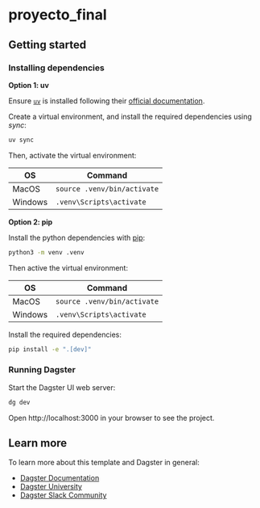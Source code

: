 # proyecto_final

## Getting started

### Installing dependencies

**Option 1: uv**

Ensure [`uv`](https://docs.astral.sh/uv/) is installed following their [official documentation](https://docs.astral.sh/uv/getting-started/installation/).

Create a virtual environment, and install the required dependencies using _sync_:

```bash
uv sync
```

Then, activate the virtual environment:

| OS | Command |
| --- | --- |
| MacOS | ```source .venv/bin/activate``` |
| Windows | ```.venv\Scripts\activate``` |

**Option 2: pip**

Install the python dependencies with [pip](https://pypi.org/project/pip/):

```bash
python3 -m venv .venv
```

Then active the virtual environment:

| OS | Command |
| --- | --- |
| MacOS | ```source .venv/bin/activate``` |
| Windows | ```.venv\Scripts\activate``` |

Install the required dependencies:

```bash
pip install -e ".[dev]"
```

### Running Dagster

Start the Dagster UI web server:

```bash
dg dev
```

Open http://localhost:3000 in your browser to see the project.

## Learn more

To learn more about this template and Dagster in general:

- [Dagster Documentation](https://docs.dagster.io/)
- [Dagster University](https://courses.dagster.io/)
- [Dagster Slack Community](https://dagster.io/slack)
